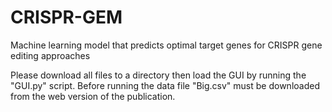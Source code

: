 # CRISPR-GEM
Machine learning model that predicts optimal target genes for CRISPR gene editing approaches

Please download all files to a directory then load the GUI by running the "GUI.py" script. Before running the data file "Big.csv" must be downloaded from the web version of the publication.
